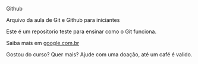 Github

Arquivo da aula de Git e Github para iniciantes

Este é um repositorio teste para ensinar como o Git funciona.

Saiba mais em [google.com.br](www.google.com.br)

Gostou do curso? Quer mais? Ajude com uma doação, até um café é valido.
